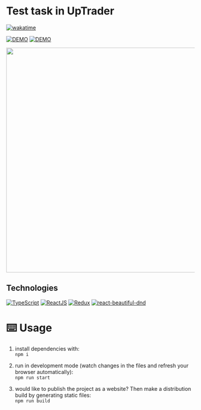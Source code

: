 # Test task in UpTrader

[![wakatime](https://wakatime.com/badge/user/7f9aaba0-b5dd-4e0d-9f70-cd2b6ba680d1/project/018b1279-bfdb-44cb-a23e-61ec7de4560d.svg)](https://wakatime.com/badge/user/7f9aaba0-b5dd-4e0d-9f70-cd2b6ba680d1/project/018b1279-bfdb-44cb-a23e-61ec7de4560d)

[![DEMO](https://img.shields.io/badge/live%20demo-0073cf?style=for-the-badge&logoColor=white)](https://task.jenesei.ru/)
[![DEMO](https://img.shields.io/badge/TEST%20TASK-0073cf?style=for-the-badge&logoColor=white)](https://github.com/UptraderTestTask/Junior-frontend)

<img src="https://i4.imageban.ru/out/2023/10/09/d8396d89d69cbe7fa0fa5edd0c78c728.gif" width="600">

## Technologies
[![TypeScript](https://img.shields.io/badge/TypeScript-007ACC?style=for-the-badge&logo=typescript&logoColor=white)](https://www.typescriptlang.org)
[![ReactJS](https://img.shields.io/badge/React-20232A?style=for-the-badge&logo=react&logoColor=61DAFB)](https://reactjs.org)
[![Redux](https://img.shields.io/badge/Redux-593D88?style=for-the-badge&logo=redux&logoColor=white)](https://redux.js.org)
[![react-beautiful-dnd](https://img.shields.io/badge/react%20beautiful%20dnd-37d5d3?style=for-the-badge&logoColor=white)](https://github.com/atlassian/react-beautiful-dnd)

# ⌨️ Usage

1. install dependencies with:  
`npm i`

1. run in development mode (watch changes in the files and refresh your browser automatically):  
`npm run start`

1. would like to publish the project as a website? Then make a distribution build by generating static files:  
`npm run build`